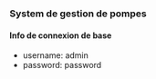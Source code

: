 ### System de gestion de pompes

#### Info de connexion de base
 - username: admin
 - password: password
